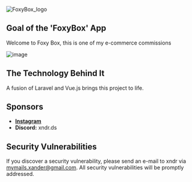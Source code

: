 ![FoxyBox_logo](https://github.com/xndrgit/forenzi-foxy-laravel7-vue2-XanderWorld/assets/115892862/132ff563-9203-4e36-a126-ecca20722d29)

## Goal of the 'FoxyBox' App

Welcome to Foxy Box, this is one of my e-commerce commissions

![image](https://github.com/xndrgit/forenzi-foxy-laravel7-vue2-XanderWorld/assets/115892862/cd9b8383-d78f-4449-9739-9f5c4273f343)

## The Technology Behind It

A fusion of Laravel and Vue.js brings this project to life.

## Sponsors
- **[Instagram](https://www.instagram.com/xndr.ig/)**
- **Discord:** xndr.ds

## Security Vulnerabilities

If you discover a security vulnerability, please send an e-mail to xndr via [mymails.xander@gmail.com](mailto:mymails.xander@gmail.com). All security vulnerabilities will be promptly addressed.
